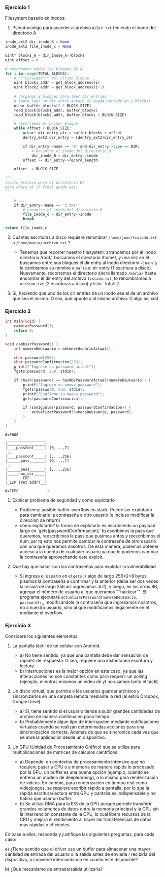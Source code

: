 
### Ejercicio 1

Filesystem basado en inodos:
1. Pseudocodigo para acceder al archivo `A/B/c.txt` teniendo el inodo del directorio A

```python
inode_ext2 dir_inode_B = None
inode_ext2 file_inode_c = None

uint* blocks_A = dir_inode_A->blocks
uint offset = 0

# recorremos todos los bloques de A
for i in range(TOTAL_BLOCKS):
	# """Salvedad""" del ultimo bloque...
	uint block1_addr = get_block_address(i)
	uint block2_addr = get_block_address(i+1)
	
	# cargamos 2 bloques para leer dir entries
	# (para leer un dir entry entero si queda cortado en 2 blocks)
	uchar buffer_blocks[2 * BLOCK_SIZE]
	read_block(block1_addr, buffer_blocks)
	read_block(block2_addr, buffer_blocks + BLOCK_SIZE)

	# recorremos el primer bloque
	while offset < BLOCK_SIZE:
		uchar* dir_entry_ptr = buffer_blocks + offset
		dentry_ext2 dir_entry = (dentry_ext2)dir_entry_ptr

		if dir_entry->name == 'B' and dir_entry->type == DIR:
			# encontre el inodo del directorio B
			dir_inode_B = dir_entry->inode
		offset += dir_entry->record_length

	offset -= BLOCK_SIZE

"""
repito proceso para el directorio B!
pero ahora el if final queda asi:
"""

	# ...
	if dir_entry->name == 'c.txt':
		# encontre el inodo del directorio B
		file_inode_c = dir_entry->inode
		break

return file_inode_c
```

2. Cuántas escrituras a disco requiere renombrar `/home/juan/listado.txt` a `/home/maria/archivo.txt` ?
	- Tenemos que recorrer nuestro filesystem: arrancamos por el inodo directorio /root/, buscamos el directorio /home/, y una vez en él buscamos entre sus bloques el dir entry al inodo directorio `/juan/` y le cambiamos su nombre a `maria` al dir entry (1 escritura a disco). Nuevamente, recorremos el directorio ahora llamado `/maria/` hasta encontrar el dir entry del archivo `listado.txt`, lo renombramos a `archivo.txt` (2 escrituras a disco) y listo. Total: 2.

3. Sí, haciendo que uno de los dir entries de un inodo sea el de un archivo que sea el mismo. O sea, que apunte a al mismo archivo. O algo asi xdd


### Ejercicio 2

```c
int main(void) {
    cambiarPassword();
    return 0;
}

void cambiarPassword() {
    int numeroDeUsuario = obtenerUsuarioActual();

    char password[250];
    char passwordConfirmacion[250];
    printf("Ingrese su password actual");
    fgets(password, 250, stdin);

    if (hash(password) == hashDePasswordActual(numeroDeUsuario)) {
        printf("Ingrese su nueva password");
        fgets(password, 250, stdin);
        printf("Confirme su nueva password");
        gets(passwordConfirmacion);

        if (sonIguales(password, passwordConfirmacion)) {
            actualizarPassword(numeroDeUsuario, password);
        }
    }
}
```

```
0x0000             -
 _________________
|_________________|
|____passConf_____| [0,...,7]
...
|____passConf_____| [,...,256]
|______pass_______| [0,...,7]
...
|______pass_______| [,...,256]
|_____num_usr_____| 
|_______EBP_______|
|_EIP (ret addr)__|

0xFFFF             +
```


1. Explicar problema de seguridad y cómo explotarlo
   - Problema: posible buffer-overflow en stack. 
   		Puede ser explotado para cambiarle la contraseña a otro usuario (e incluso modificar la direccion de return)
   - cómo explotarlo?
		la forma de explotarlo es escribiendo un payload largo en 'gets(passwordConfirmacion);' tq escribimos la pass que queremos,
		reescribimos la pass que pusimos antes y reescribimos el num_usr tq esto nos permite cambiar la contraseña de otro usuario
		con una que queramos nosotros. De esta manera, podemos obtener acceso a la cuenta de cualquier usuario ya que le podemos
		cambiar la contraseña aprovechando este exploit.

  
2. Que hay que hacer con las contraseñas para explotar la vulnerabilidad
   - Si ingresa el usuario en el `gets()` algo de largo 256*2+8 bytes, pisamos la contraseña a confirmar y la anterior (debe ser dos veces la misma de largo 256 así ingresamos al if), y luego, en los otros 8B, agregar el número de usuario al que queramos ""hackear"". El programa ejecutará `actualizarPassword(numeroDeUsuario, password);`,, modificándole la contraseña que ingresamos nosotros, no a nuestro usuario, sino al que modificamos ilegalmente en el mediante el overflow.


### Ejercicio 3

Considere los siguientes elementos:

1. La pantalla táctil de un celular con Android.
   - a) No tiene sentido, ya que una pantalla debe dar sensación de rapidez de respuesta. O sea, requiere una instantánea escritura y lectura
   - b) Interrupciones es la mejor opción en este caso, ya que las interacciones no son constantes como para requerir un polling (ejemplo, mientras miramos un video de yt no usamos tanto el táctil)

2. Un disco virtual, que permite a los usuarios guardar archivos y sincronizarlos en una carpeta remota mediante la red (al estilo Dropbox, Google Drive).
   - a) Sí, tiene sentido si el usuario tiende a subir grandes cantidades de archivo de manera continua en poco tiempo
   - b) Probablemente algun tipo de interrupcion mediante notificaciones virtuales cuando se realizan determinadas acciones para una sincronización correcta. Además de que se sincronice cada vez que se abre la aplicación desde un dispositivo.

3. Un GPU (Unidad de Procesamiento Gráfico) que se utiliza para multiplicaciones de matrices de cálculos científicos.
   - a) Depende: en contextos de procesamiento intensivo que no requiere pasar a CPU o a memoria de manera rápida lo procesado por la GPU, un buffer es una buena opción (ejemplo, cuando se entrena un modelo de deeplearning), o lo mismo para renderización de videos. En cambio, para renderización en tiempo real como videojuegos, se requiere escribir rápido a pantalla, por lo que la rápida escritura/lectura entre GPU y pantalla es indispensable y no habria que usar un buffer.
   - b) Se utiliza DMA para la E/S de la GPU porque permite transferir grandes volúmenes de datos entre la memoria principal y la GPU sin la intervención constante de la CPU, lo cual libera recursos de la CPU y mejora el rendimiento al hacer las transferencias de datos más rápidas y eficientes.

En base a ellos, responda y justifique las siguientes preguntas, para cada caso:

a) ¿Tiene sentido que el driver use un buffer para almacenar una mayor cantidad de entrada del usuario o la salida antes de enviarla / recibirla del dispositivo, o conviene intercambiarla en cuanto esté disponible?  

b) ¿Qué mecanismo de entrada/salida utilizaría?
